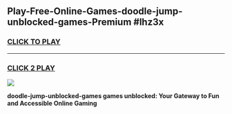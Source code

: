 
## Play-Free-Online-Games-doodle-jump-unblocked-games-Premium #lhz3x
<h3>
<a href="https://premium.freeplayer.one?title=doodle-jump-unblocked-games&ref=8M">CLICK TO PLAY</a></h3>
<hr>

<h3>
<a href="https://premium.freeplayer.one?title=doodle-jump-unblocked-games&ref=8M">CLICK 2 PLAY</a>
  
</h3>

<a href="https://premium.freeplayer.one?title=doodle-jump-unblocked-games&ref=8M"><img src="https://clearcache.store/games.png"></a>


**doodle-jump-unblocked-games games unblocked: Your Gateway to Fun and Accessible Online Gaming**
